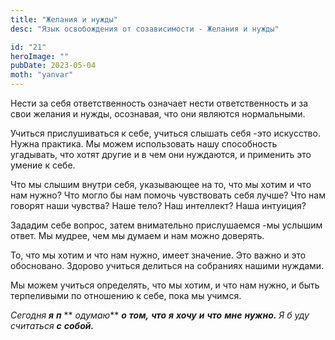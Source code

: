 ```yaml
---
title: "Желания и нужды"
desc: "Язык освобождения от созависимости - Желания и нужды"

id: "21"
heroImage: ""
pubDate: 2023-05-04
moth: "yanvar"
---
```


Нести за себя ответственность означает нести ответственность и за свои желания
и нужды, осознавая, что они являются нормальными.

Учиться прислушиваться к себе, учиться слышать себя -это искусство. Нужна
практика. Мы можем использовать нашу способность угадывать, что хотят другие и
в чем они нуждаются, и применить это умение к себе.

Что мы слышим внутри себя, указывающее на то, что мы хотим и что нам нужно?
Что могло бы нам помочь чувствовать себя лучше? Что нам говорят наши чувства?
Наше тело? Наш интеллект? Наша интуиция?

Зададим себе вопрос, затем внимательно прислушаемся -мы услышим ответ. Мы
мудрее, чем мы думаем и нам можно доверять.

То, что мы хотим и что нам нужно, имеет значение. Это важно и это обосновано.
Здорово учиться делиться на собраниях нашими нуждами.

Мы можем учиться определять, что мы хотим, и что нам нужно, и быть терпеливыми
по отношению к себе, пока мы учимся.

_Сегодня_ **_я_** **_п_** ** _одумаю_** **_о_** **_том,_** **_что_** **_я_**
**_хочу_** **_и_** **_что_** **_мне_** **_нужно._** _Я_ _б_ _уду_ _считаться_
**_с_** **_собой._**
